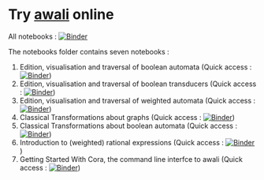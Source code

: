 # Try [awali](http://vaucanson-project.org/Awali/index.html) online

All notebooks : [![Binder](https://mybinder.org/badge_logo.svg)](https://mybinder.org/v2/gh/nthiery/awali-online/master)

The notebooks folder contains seven notebooks :

1. Edition, visualisation and traversal of boolean automata (Quick access : [![Binder](https://mybinder.org/badge_logo.svg)](https://mybinder.org/v2/gh/nthiery/awali-online/master?labpath=notebooks%2F1-Edition1.ipynb))
2. Edition, visualisation and traversal of boolean transducers (Quick access : [![Binder](https://mybinder.org/badge_logo.svg)](https://mybinder.org/v2/gh/nthiery/awali-online/master?labpath=notebooks%2F2-Edition2.ipynb))
3. Edition, visualisation and traversal of weighted automata (Quick access : [![Binder](https://mybinder.org/badge_logo.svg)](https://mybinder.org/v2/gh/nthiery/awali-online/master?labpath=notebooks%2F3-Edition3.ipynb))
4. Classical Transformations about graphs (Quick access : [![Binder](https://mybinder.org/badge_logo.svg)](https://mybinder.org/v2/gh/nthiery/awali-online/master?labpath=notebooks%2F4-ClassicalTransformations1.ipynb))
5. Classical Transformations about boolean automata (Quick access : [![Binder](https://mybinder.org/badge_logo.svg)](https://mybinder.org/v2/gh/nthiery/awali-online/master?labpath=notebooks%2F5-ClassicalTransformations2.ipynb))
6. Introduction to (weighted) rational expressions (Quick access : [![Binder](https://mybinder.org/badge_logo.svg)](https://mybinder.org/v2/gh/nthiery/awali-online/master?labpath=notebooks%2F6-RationalExpression.ipynb))
7. Getting Started With Cora, the command line interfce to awali (Quick access : [![Binder](https://mybinder.org/badge_logo.svg)](https://mybinder.org/v2/gh/nthiery/awali-online/master?labpath=notebooks%2F7-GettingStartedWithCora.ipynb))